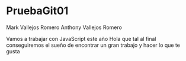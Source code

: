 # PruebaGit01
Mark Vallejos Romero
Anthony Vallejos Romero

Vamos a trabajar con JavaScript este año
Hola que tal al final conseguiremos el sueño de encontrar un gran trabajo y hacer lo que te gusta
